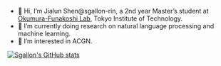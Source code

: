 - 👋 Hi, I’m Jialun Shen@sgallon-rin, a 2nd year Master’s student at [Okumura-Funakoshi Lab](https://lr-www.pi.titech.ac.jp/wp/), Tokyo Institute of Technology.
- 🌱 I’m currently doing research on natural language processing and machine learning.
- 👀 I’m interested in ACGN.

[![Sgallon's GitHub stats](https://github-readme-stats.vercel.app/api?username=sgallon-rin)](https://github.com/anuraghazra/github-readme-stats)

<!---
- 💞️ I’m looking to collaborate on ...
- 📫 How to reach me ...
--->

<!---
sgallon-rin/sgallon-rin is a ✨ special ✨ repository because its `README.md` (this file) appears on your GitHub profile.
You can click the Preview link to take a look at your changes.
--->
